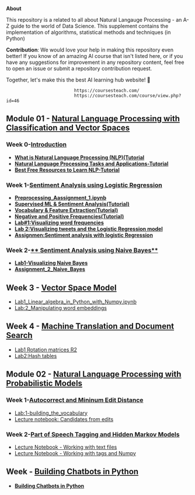 **About**

This repository is a related to all about Natural Langauge Processing - an A-Z guide to the world of Data Science. This supplement contains the implementation of algorithms, statistical methods and techniques (in Python) 

**Contribution**: We would love your help in making this repository  even better! If you know of an amazing AI course that isn't listed here, or if you have any suggestions for improvement in any repository content, feel free to open an issue or submit a repository contribution request.

Together, let's make this the best AI learning hub website! 🚀

                              https://coursesteach.com/
                              https://coursesteach.com/course/view.php?id=46

## Module 01  - [Natural Language Processing with Classification and Vector Spaces](https://github.com/hussain0048/Natural-language-processing/tree/main/Natural%20Language%20Processing%20with%20Classification%20and%20Vector%20Spaces)
### Week 0-[**Introduction**]()
 - [**What is Natural Language Processing (NLP)(Tutorial**](https://medium.com/@Coursesteach/natural-language-processing-part-1-5727b4efc8b4)
 - [**Natural Language Processing Tasks and Applications-Tutorial**](https://medium.com/@Coursesteach/natural-language-processing-part-2-c78237784247)
 - [**Best Free Resources to Learn NLP-Tutorial**](https://medium.com/@Coursesteach/best-free-resources-to-learn-nlp-d7b6be97ba10)

### Week 1-[**Sentiment Analysis using Logistic Regression**]()
   - [**Preprocessing_Aassignment_1.ipynb**](https://github.com/hussain0048/Natural-language-processing/blob/main/Preprocessing_Aassignment_1.ipynb)
   - [**Supervised ML & Sentiment Analysis(Tutorial)**](https://medium.com/@Coursesteach/natural-language-processing-part-3-214177ca96d4)
   - [**Vocabulary & Feature Extraction(Tutorial)**](https://medium.com/@Coursesteach/natural-language-processing-part-4-1ba37434f33b)
   - [**Negative and Positive Frequencies(Tutorial)**](https://medium.com/@Coursesteach/natural-language-processing-part-5-c42cb5265534)
  - [**Lab#1:Visualizing word frequencies**](https://github.com/hussain0048/Natural-language-processing/blob/main/Visualizing_word_frequencies.ipynb)
  - [**Lab 2:Visualizing tweets and the Logistic Regression model**](https://github.com/hussain0048/Natural-language-processing/blob/main/Visualizing_tweets_and_the_Logistic_Regression_model_ipynb.ipynb)
  - [**Assignmen:Sentiment analysis with logistic Regression**](https://github.com/hussain0048/Natural-language-processing/blob/main/Sentiment_analysis_with_logistic_Regression_Assignment.ipynb)
  ### Week 2-[** Sentiment Analysis using Naive Bayes**]()
  - [**Lab1-Visualizing Naive Bayes**](https://github.com/hussain0048/Natural-language-processing/blob/main/Visualizing_Naive_Bayes.ipynb)
  - [**Assignment_2_Naive_Bayes**](https://github.com/hussain0048/Natural-language-processing/blob/main/Assignment_2_Naive_Bayes.ipynb)
  
## Week 3 - [**Vector Space Model**]()
  - [Lab1_Linear_algebra_in_Python_with_Numpy.ipynb](https://github.com/hussain0048/Natural-language-processing/blob/main/Lab1_Linear_algebra_in_Python_with_Numpy.ipynb)
  - [Lab:2_Manipulating word embeddings](https://github.com/hussain0048/Natural-language-processing/blob/main/Manipulating_word_embeddings.ipynb)
 
  ## Week 4 - [**Machine Translation and Document Search**]()
  - [Lab1 Rotation matrices R2](https://github.com/hussain0048/Natural-language-processing/blob/main/Lab_Rotation_matrices_in_R2.ipynb)
  - [Lab2:Hash tables](https://github.com/hussain0048/Natural-language-processing/blob/main/Lab2_Hash_tables.ipynb)
  
 ## Module 02  - [Natural Language Processing with Probabilistic Models](https://github.com/hussain0048/Natural-language-processing/tree/main/Natural%20Language%20Processing%20with%20Classification%20and%20Vector%20Spaces)
 ### Week 1-[**Autocorrect and Mininum Edit Distance**]()
 - [Lab:1-building_the_vocabulary](https://github.com/hussain0048/Natural-language-processing/blob/main/building_the_vocabulary.ipynb)
 - [Lecture notebook: Candidates from edits](https://github.com/hussain0048/Natural-language-processing/blob/main/candidates_from_edits.ipynb)

 ### Week 2-[**Part of Speech Tagging and Hidden Markov Models**]()
  - [Lecture Notebook - Working with text files](https://github.com/hussain0048/Natural-language-processing/blob/main/Lecture_Notebook_Working_with_text_files.ipynb)
  - [Lecture Notebook - Working with tags and Numpy]()
 
## Week - [**Building Chatbots in Python**]()
  - [**Building Chatbots in Python**](https://github.com/hussain0048/Natural-language-processing/blob/main/Chatbot_using_python.ipynb)




